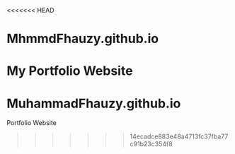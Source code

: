 <<<<<<< HEAD
# MhmmdFhauzy.github.io
My Portfolio Website
=======
# MuhammadFhauzy.github.io
Portfolio Website
>>>>>>> 14ecadce883e48a4713fc37fba77c91b23c354f8
